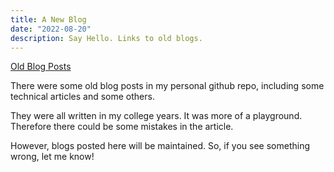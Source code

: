 ```yaml
---
title: A New Blog
date: "2022-08-20"
description: Say Hello. Links to old blogs.
---
```


[Old Blog Posts](https://yuyueshihaoren.github.io/)

There were some old blog posts in my personal github repo,
including some technical articles and some others.

They were all written in my college years.
It was more of a playground. Therefore there could be some mistakes in the article.

However, blogs posted here will be maintained. So, if you see something wrong, let me know!

